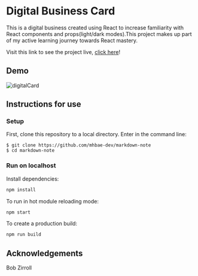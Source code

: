 # Digital Business Card

This is a digital business created using React to increase familiarity with React components and props(light/dark modes).This project makes up part of my active learning journey towards React mastery.

Visit this link to see the project live, [click here](https://digital-business-card-hazel.vercel.app/)!

## Demo

![digitalCard](https://user-images.githubusercontent.com/41869496/155120065-81e97fff-6442-4664-9b46-00eb452d2d3a.gif)

## Instructions for use

### Setup
First, clone this repository to a local directory. Enter in the command line:
```
$ git clone https://github.com/mhbae-dev/markdown-note
$ cd markdown-note
```
### Run on localhost
Install dependencies:

```sh
npm install
```

To run in hot module reloading mode:

```sh
npm start
```

To create a production build:

```sh
npm run build
```

## Acknowledgements
Bob Zirroll
